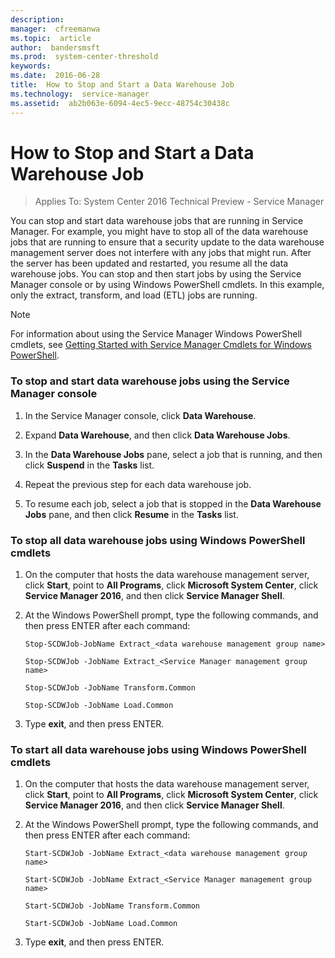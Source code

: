 ```yaml
---
description:  
manager:  cfreemanwa
ms.topic:  article
author:  bandersmsft
ms.prod:  system-center-threshold
keywords:  
ms.date:  2016-06-28
title:  How to Stop and Start a Data Warehouse Job
ms.technology:  service-manager
ms.assetid:  ab2b063e-6094-4ec5-9ecc-48754c30438c
---
```


# How to Stop and Start a Data Warehouse Job

>Applies To: System Center 2016 Technical Preview - Service Manager

You can stop and start data warehouse jobs that are running in Service Manager. For example, you might have to stop all of the data warehouse jobs that are running to ensure that a security update to the data warehouse management server does not interfere with any jobs that might run. After the server has been updated and restarted, you resume all the data warehouse jobs. You can stop and then start jobs by using the Service Manager console or by using Windows PowerShell cmdlets. In this example, only the extract, transform, and load (ETL) jobs are running.

> [!NOTE]
> For information about using the Service Manager Windows PowerShell cmdlets, see [Getting Started with Service Manager Cmdlets for Windows PowerShell](Getting-Started-with-Service-Manager-Cmdlets-for-Windows-PowerShell.md).

### To stop and start data warehouse jobs using the Service Manager console

1.  In the Service Manager console, click **Data Warehouse**.

2.  Expand **Data Warehouse**, and then click **Data Warehouse Jobs**.

3.  In the **Data Warehouse Jobs** pane, select a job that is running, and then click **Suspend** in the **Tasks** list.

4.  Repeat the previous step for each data warehouse job.

5.  To resume each job, select a job that is stopped in the **Data Warehouse Jobs** pane, and then click **Resume** in the **Tasks** list.

### To stop all data warehouse jobs using Windows PowerShell cmdlets

1.  On the computer that hosts the data warehouse management server, click **Start**, point to **All Programs**, click **Microsoft System Center**, click **Service Manager 2016**, and then click **Service Manager Shell**.

2.  At the Windows PowerShell prompt, type the following commands, and then press ENTER after each command:

    ```
    Stop-SCDWJob-JobName Extract_<data warehouse management group name>
    ```

    ```
    Stop-SCDWJob -JobName Extract_<Service Manager management group name>
    ```

    ```
    Stop-SCDWJob -JobName Transform.Common
    ```

    ```
    Stop-SCDWJob -JobName Load.Common
    ```

3.  Type **exit**, and then press ENTER.

### To start all data warehouse jobs using Windows PowerShell cmdlets

1.  On the computer that hosts the data warehouse management server, click **Start**, point to **All Programs**, click **Microsoft System Center**, click **Service Manager 2016**, and then click **Service Manager Shell**.

2.  At the Windows PowerShell prompt, type the following commands, and then press ENTER after each command:

    ```
    Start-SCDWJob -JobName Extract_<data warehouse management group name>
    ```

    ```
    Start-SCDWJob -JobName Extract_<Service Manager management group name>
    ```

    ```
    Start-SCDWJob -JobName Transform.Common
    ```

    ```
    Start-SCDWJob -JobName Load.Common
    ```

3.  Type **exit**, and then press ENTER.
